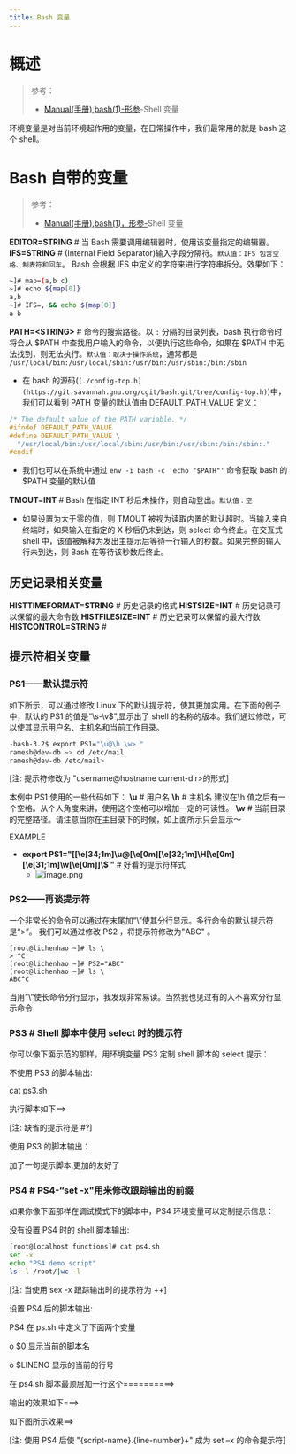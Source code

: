 ```yaml
---
title: Bash 变量
---
```


# 概述

> 参考：
> - [Manual(手册),bash(1)-形参](https://www.man7.org/linux/man-pages/man1/bash.1.html#PARAMETERS)-Shell 变量

环境变量是对当前环境起作用的变量，在日常操作中，我们最常用的就是 bash 这个 shell。

# Bash 自带的变量

> 参考：
> - [Manual(手册),bash(1)，形参-](https://www.man7.org/linux/man-pages/man1/bash.1.html#PARAMETERS)Shell 变量

**EDITOR=STRING** # 当 Bash 需要调用编辑器时，使用该变量指定的编辑器。
**IFS=STRING** # (Internal Field Separator)输入字段分隔符。`默认值：IFS 包含空格、制表符和回车`。
Bash 会根据 IFS 中定义的字符来进行字符串拆分。效果如下：

```bash
~]# map=(a,b c)
~]# echo ${map[0]}
a,b
~]# IFS=, && echo ${map[0]}
a b
```

**PATH=\<STRING>** # 命令的搜索路径。以 `:` 分隔的目录列表，bash 执行命令时将会从 $PATH 中查找用户输入的命令，以便执行这些命令，如果在 $PATH 中无法找到，则无法执行。`默认值：取决于操作系统`，通常都是 `/usr/local/bin:/usr/local/sbin:/usr/bin:/usr/sbin:/bin:/sbin`

- 在 bash 的源码(`[./config-top.h](https://git.savannah.gnu.org/cgit/bash.git/tree/config-top.h)`)中，我们可以看到 PATH 变量的默认值由 DEFAULT_PATH_VALUE 定义：

```c
/* The default value of the PATH variable. */
#ifndef DEFAULT_PATH_VALUE
#define DEFAULT_PATH_VALUE \
  "/usr/local/bin:/usr/local/sbin:/usr/bin:/usr/sbin:/bin:/sbin:."
#endif
```

- 我们也可以在系统中通过 `env -i bash -c 'echo "$PATH"'` 命令获取 bash 的 $PATH 变量的默认值

**TMOUT=INT** # Bash 在指定 INT 秒后未操作，则自动登出。`默认值：空`

- 如果设置为大于零的值，则 TMOUT 被视为读取内置的默认超时。当输入来自终端时，如果输入在指定的 X 秒后仍未到达，则 select 命令终止。在交互式 shell 中，该值被解释为发出主提示后等待一行输入的秒数。如果完整的输入行未到达，则 Bash 在等待该秒数后终止。

## 历史记录相关变量

**HISTTIMEFORMAT=STRING** # 历史记录的格式
**HISTSIZE=INT** # 历史记录可以保留的最大命令数
**HISTFILESIZE=INT** # 历史记录可以保留的最大行数
**HISTCONTROL=STRING** #

## 提示符相关变量

### PS1——默认提示符

如下所示，可以通过修改 Linux 下的默认提示符，使其更加实用。在下面的例子中，默认的 PS1 的值是“\s-\v$”,显示出了 shell 的名称的版本。我们通过修改，可以使其显示用户名、主机名和当前工作目录。

```bash
-bash-3.2$ export PS1="\u@\h \w> "
ramesh@dev-db ~> cd /etc/mail
ramesh@dev-db /etc/mail>
```

\[注: 提示符修改为 "username@hostname current-dir>的形式]

本例中 PS1 使用的一些代码如下：
**\u** # 用户名
**\h** # 主机名 建议在\h 值之后有一个空格。从个人角度来讲，使用这个空格可以增加一定的可读性。
**\w** # 当前目录的完整路径。请注意当你在主目录下的时候，如上面所示只会显示～

EXAMPLE

- **export PS1="\[\[\e\[34;1m]\u@\[\e\[0m]\[\e\[32;1m]\H\[\e\[0m] \[\e\[31;1m]\w\[\e\[0m]]\\$ "** # 好看的提示符样式
  - ![image.png](https://notes-learning.oss-cn-beijing.aliyuncs.com/ic2gz0/1628044442278-702aab5e-f50e-40f9-924a-e00528d1dbff.png)

### PS2——再谈提示符

一个非常长的命令可以通过在末尾加“\”使其分行显示。多行命令的默认提示符是“>”。 我们可以通过修改 PS2 ，将提示符修改为"ABC" 。

    [root@lichenhao ~]# ls \
    > ^C
    [root@lichenhao ~]# PS2="ABC"
    [root@lichenhao ~]# ls \
    ABC^C

当用“\”使长命令分行显示，我发现非常易读。当然我也见过有的人不喜欢分行显示命令

### PS3 # Shell 脚本中使用 select 时的提示符

你可以像下面示范的那样，用环境变量 PS3 定制 shell 脚本的 select 提示：

不使用 PS3 的脚本输出:

cat ps3.sh

执行脚本如下==>

\[注: 缺省的提示符是 #?]

使用 PS3 的脚本输出：

加了一句提示脚本,更加的友好了

### PS4 # PS4-“set -x"用来修改跟踪输出的前缀

如果你像下面那样在调试模式下的脚本中，PS4 环境变量可以定制提示信息：

没有设置 PS4 时的 shell 脚本输出:

```bash
[root@localhost functions]# cat ps4.sh
set -x
echo "PS4 demo script"
ls -l /root/|wc -l
```

\[注: 当使用 sex -x 跟踪输出时的提示符为 ++]

设置 PS4 后的脚本输出:

PS4 在 ps.sh 中定义了下面两个变量

o $0 显示当前的脚本名

o $LINENO 显示的当前的行号

在 ps4.sh 脚本最顶层加一行这个==========>

输出的效果如下===>

如下图所示效果==>

\[注: 使用 PS4 后使 "{script-name}.{line-number}+" 成为 set –x 的命令提示符]
